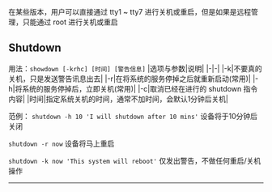 在某些版本，用户可以直接通过 tty1 ~ tty7 进行关机或重启，但是如果是远程管理，只能通过 root 进行关机或重启

## Shutdown
用法：`showdown [-krhc] [时间] [警告信息]`
|选项与参数|说明|
|-|-|
|-k|不要真的关机，只是发送警告讯息出去|
|-r|在将系统的服务停掉之后就重新启动(常用)|
|-h|将系统的服务停掉后，立即关机(常用)|
|-c|取消已经在进行的 shutdown 指令内容|
|时间|指定系统关机的时间，通常不加时间，会默认1分钟后关机|

范例：
`shutdown -h 10 'I will shutdown after 10 mins'`
设备将于10分钟后关闭

`shutdown -r now`
设备将马上重启

`shutdown -k now 'This system will reboot'`
仅发出警告，不做任何重启/关机操作

---
## 